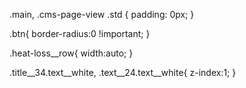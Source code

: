 

.main, .cms-page-view .std {
    padding: 0px;
}

.btn{
	border-radius:0 !important;
}

.heat-loss__row{
	width:auto;
}

.title__34.text__white, .text__24.text__white{
	z-index:1;
}